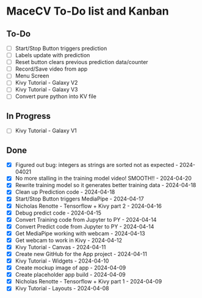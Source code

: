# MaceCV To-Do list and Kanban

## To-Do
- [ ] Start/Stop Button triggers prediction  
- [ ] Labels update with prediction  
- [ ] Reset button clears previous prediction data/counter  
- [ ] Record/Save video from app  
- [ ] Menu Screen  
- [ ] Kivy Tutorial - Galaxy V2  
- [ ] Kivy Tutorial - Galaxy V3  
- [ ] Convert pure python into KV file  

## In Progress
- [ ] Kivy Tutorial - Galaxy V1  

## Done
- [x] Figured out bug: integers as strings are sorted not as expected - 2024-04021
- [x] No more stalling in the training model video! SMOOTH!! - 2024-04-20
- [x] Rewrite training model so it generates better training data - 2024-04-18  
- [x] Clean up Prediction code - 2024-04-18  
- [x] Start/Stop Button triggers MediaPipe - 2024-04-17  
- [x] Nicholas Renotte - Tensorflow + Kivy part 2 - 2024-04-16  
- [x] Debug predict code - 2024-04-15  
- [x] Convert Training code from Jupyter to PY - 2024-04-14  
- [x] Convert Predict code from Jupyter to PY - 2024-04-14  
- [x] Get MediaPipe working with webcam - 2024-04-13  
- [x] Get webcam to work in Kivy - 2024-04-12  
- [x] Kivy Tutorial - Canvas - 2024-04-11  
- [x] Create new GitHub for the App project - 2024-04-11  
- [x] Kivy Tutorial - Widgets - 2024-04-10  
- [x] Create mockup image of app - 2024-04-09  
- [x] Create placeholder app build - 2024-04-09  
- [x] Nicholas Renotte - Tensorflow + Kivy part 1 - 2024-04-09  
- [x] Kivy Tutorial - Layouts - 2024-04-08  